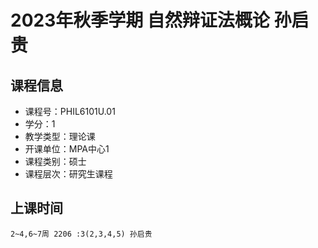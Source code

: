 # 2023年秋季学期 自然辩证法概论 孙启贵






## 课程信息

- 课程号：PHIL6101U.01
- 学分：1
- 教学类型：理论课
- 开课单位：MPA中心1
- 课程类别：硕士
- 课程层次：研究生课程

## 上课时间

```
2~4,6~7周 2206 :3(2,3,4,5) 孙启贵
```

